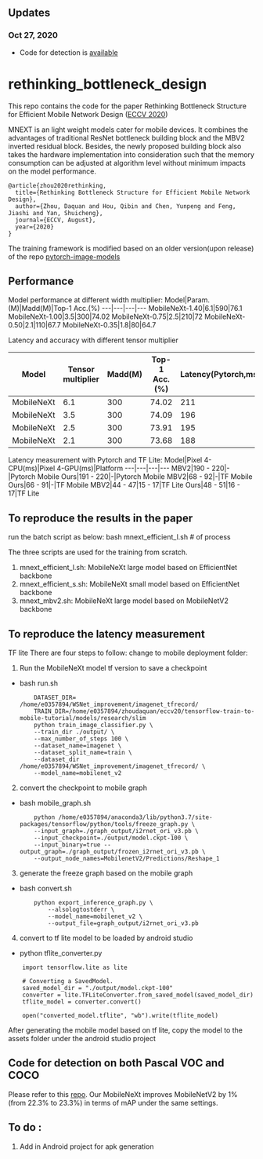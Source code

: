 

## Updates 

### Oct 27, 2020
* Code for detection is [available](https://github.com/Andrew-Qibin/ssdlite-pytorch-mobilenext)

# rethinking_bottleneck_design
This repo contains the code for the paper Rethinking Bottleneck Structure for Efficient Mobile Network Design ([ECCV 2020](https://arxiv.org/pdf/2007.02269.pdf))

MNEXT is an light weight models cater for mobile devices. It combines the advantages of traditional ResNet bottleneck building block and the MBV2 inverted residual block. Besides, the newly proposed building block also takes the hardware implementation into consideration such that the memory consumption can be adjusted at algorithm level without minimum impacts on the model performance.

```
@article{zhou2020rethinking,
  title={Rethinking Bottleneck Structure for Efficient Mobile Network Design},
  author={Zhou, Daquan and Hou, Qibin and Chen, Yunpeng and Feng, Jiashi and Yan, Shuicheng},
  journal={ECCV, August},
  year={2020}
}
```

The training framework is modified based on an older version(upon release) of the repo  [pytorch-image-models](https://github.com/rwightman/pytorch-image-models)
## Performance
Model performance at different width multiplier:
Model|Param.(M)|Madd(M)|Top-1 Acc.(%)
---|---|---|---
MobileNeXt-1.40|6.1|590|76.1
MobileNeXt-1.00|3.5|300|74.02
MobileNeXt-0.75|2.5|210|72
MobileNeXt-0.50|2.1|110|67.7
MobileNeXt-0.35|1.8|80|64.7

Latency and accuracy with different tensor multiplier

Model|Tensor multiplier|Madd(M)|Top-1 Acc.(%)|Latency(Pytorch,ms)
---|---|---|---|---
MobileNeXt|6.1|300|74.02|211
MobileNeXt|3.5|300|74.09|196
MobileNeXt|2.5|300|73.91|195
MobileNeXt|2.1|300|73.68|188

Latency measurement with Pytorch and TF Lite:
Model|Pixel 4-CPU(ms)|Pixel 4-GPU(ms)|Platform
---|---|---|---
MBV2|190 - 220|-|Pytorch Mobile
Ours|191 - 220|-|Pytorch Mobile
MBV2|68 - 92|-|TF Mobile
Ours|66 - 91|-|TF Mobile
MBV2|44 - 47|15 - 17|TF Lite
Ours|48 - 51|16 - 17|TF Lite

## To reproduce the results in the paper
run the batch script as below:
bash mnext_efficient_l.sh # of process

The three scripts are used for the training from scratch.

1. mnext_efficient_l.sh: MobileNeXt large model based on EfficientNet backbone
2. mnext_efficient_s.sh: MobileNeXt small model based on EfficientNet backbone
3. mnext_mbv2.sh: MobileNeXt large model based on MobileNetV2 backbone

## To reproduce the latency measurement 
TF lite
There are four steps to follow:
change to mobile deployment folder:
1. Run the MobileNeXt model tf version to save a checkpoint
* bash run.sh
    ```
        DATASET_DIR= /home/e0357894/WSNet_improvement/imagenet_tfrecord/
        TRAIN_DIR=/home/e0357894/zhoudaquan/eccv20/tensorflow-train-to-mobile-tutorial/models/research/slim
        python train_image_classifier.py \
        --train_dir ./output/ \
        --max_number_of_steps 100 \
        --dataset_name=imagenet \
        --dataset_split_name=train \
        --dataset_dir /home/e0357894/WSNet_improvement/imagenet_tfrecord/ \
        --model_name=mobilenet_v2
    ```
2. convert the checkpoint to mobile graph
* bash mobile_graph.sh
    ```
        python /home/e0357894/anaconda3/lib/python3.7/site-packages/tensorflow/python/tools/freeze_graph.py \
        --input_graph=./graph_output/i2rnet_ori_v3.pb \
        --input_checkpoint=./output/model.ckpt-100 \
        --input_binary=true --output_graph=./graph_output/frozen_i2rnet_ori_v3.pb \
        --output_node_names=MobilenetV2/Predictions/Reshape_1
    ```
3. generate the freeze graph based on the mobile graph
* bash convert.sh
    ```
        python export_inference_graph.py \
            --alsologtostderr \
            --model_name=mobilenet_v2 \
            --output_file=graph_output/i2rnet_ori_v3.pb 
    ```
4. convert to tf lite model to be loaded by android studio
* python tflite_converter.py
```
    import tensorflow.lite as lite

    # Converting a SavedModel.
    saved_model_dir = "./output/model.ckpt-100"
    converter = lite.TFLiteConverter.from_saved_model(saved_model_dir)
    tflite_model = converter.convert()

    open("converted_model.tflite", "wb").write(tflite_model)
```

After generating the mobile model based on tf lite, copy the model to the assets folder under the android studio project

## Code for detection on both Pascal VOC and COCO

Please refer to this [repo](https://github.com/Andrew-Qibin/ssdlite-pytorch-mobilenext). Our MobileNeXt improves MobileNetV2 by
1% (from 22.3% to 23.3%) in terms of mAP under the same settings.

## To do : 
1. Add in Android project for apk generation
